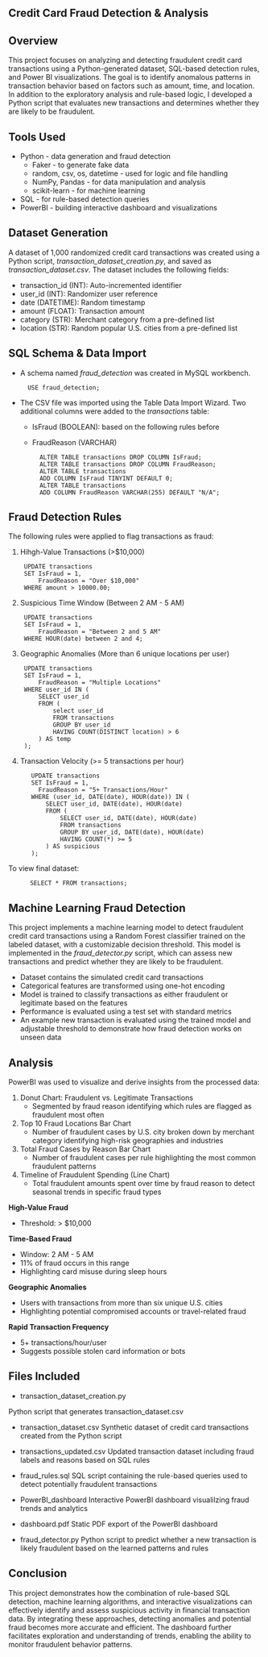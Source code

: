 ## Credit Card Fraud Detection & Analysis ##

## Overview ##
This project focuses on analyzing and detecting fraudulent credit card transactions using a Python-generated dataset, SQL-based detection rules, and Power BI visualizations. The goal is to identify anomalous patterns in transaction behavior based on factors such as amount, time, and location. In addition to the exploratory analysis and rule-based logic, I developed a Python script that evaluates new transactions and determines whether they are likely to be fraudulent.

## Tools Used ##
- Python - data generation and fraud detection
    - Faker - to generate fake data
    - random, csv, os, datetime - used for logic and file handling
    - NumPy, Pandas - for data manipulation and analysis
    - scikit-learn - for machine learning
- SQL - for rule-based detection queries
- PowerBI - building interactive dashboard and visualizations

## Dataset Generation ##
A dataset of 1,000 randomized credit card transactions was created using a Python script, *transaction_dataset_creation.py*, and saved as *transaction_dataset.csv*. The dataset includes the following fields:
- transaction_id (INT): Auto-incremented identifier
- user_id (INT): Randomizer user reference
- date (DATETIME): Random timestamp
- amount (FLOAT): Transaction amount
- category (STR): Merchant category from a pre-defined list
- location (STR): Random popular U.S. cities from a pre-defined list

## SQL Schema & Data Import ##
- A schema named *fraud_detection* was created in MySQL workbench.
  
        USE fraud_detection;
  
- The CSV file was imported using the Table Data Import Wizard.
Two additional columns were added to the *transactions* table:
    -  IsFraud (BOOLEAN): based on the following rules before
    - FraudReason (VARCHAR)

            ALTER TABLE transactions DROP COLUMN IsFraud;
            ALTER TABLE transactions DROP COLUMN FraudReason;
            ALTER TABLE transactions
            ADD COLUMN IsFraud TINYINT DEFAULT 0;
            ALTER TABLE transactions
            ADD COLUMN FraudReason VARCHAR(255) DEFAULT "N/A";

## Fraud Detection Rules ##
The following rules were applied to flag transactions as fraud:

1. Hihgh-Value Transactions (>$10,000)

        UPDATE transactions
        SET IsFraud = 1,
        	FraudReason = "Over $10,000"
        WHERE amount > 10000.00;

3. Suspicious Time Window (Between 2 AM - 5 AM)
   
        UPDATE transactions
        SET IsFraud = 1,
        	FraudReason = "Between 2 and 5 AM"
        WHERE HOUR(date) between 2 and 4;

5. Geographic Anomalies (More than 6 unique locations per user)
   
        UPDATE transactions
        SET IsFraud = 1,
        	FraudReason = "Multiple Locations"
        WHERE user_id IN (
        	SELECT user_id
            FROM (
        		select user_id
                FROM transactions
                GROUP BY user_id
                HAVING COUNT(DISTINCT location) > 6
        	) AS temp
        );

7. Transaction Velocity (>= 5 transactions per hour)
   
          UPDATE transactions
          SET IsFraud = 1,
          	FraudReason = "5+ Transactions/Hour"
          WHERE (user_id, DATE(date), HOUR(date)) IN (
              SELECT user_id, DATE(date), HOUR(date)
              FROM (
                  SELECT user_id, DATE(date), HOUR(date)
                  FROM transactions
                  GROUP BY user_id, DATE(date), HOUR(date)
                  HAVING COUNT(*) >= 5
              ) AS suspicious
          );

To view final dataset:

          SELECT * FROM transactions;

## Machine Learning Fraud Detection ##
This project implements a machine learning model to detect fraudulent credit card transactions using a Random Forest classifier trained on the labeled dataset, with a customizable decision threshold. This model is implemented in the *fraud_detector.py* script, which can assess new transactions and predict whether they are likely to be fraudulent.
- Dataset contains the simulated credit card transactions
- Categorical features are transformed using one-hot encoding
- Model is trained to classify transactions as either fraudulent or legitimate based on the features
- Performance is evaluated using a test set with standard metrics
- An example new transaction is evaluated using the trained model and adjustable threshold to demonstrate how fraud detection works on unseen data

## Analysis ##
PowerBI was used to visualize and derive insights from the processed data:
1. Donut Chart: Fraudulent vs. Legitimate Transactions
     - Segmented by fraud reason identifying which rules are flagged as fraudulent most often
2.  Top 10 Fraud Locations Bar Chart
     - Number of fraudulent cases by U.S. city broken down by merchant category identifying high-risk geographies and industries
3. Total Fraud Cases by Reason Bar Chart
     - Number of fraudulent cases per rule highlighting the most common fraudulent patterns  
4. Timeline of Fraudulent Spending (Line Chart)
     - Total fraudulent amounts spent over time by fraud reason to detect seasonal trends in specific fraud types

**High-Value Fraud**
- Threshold: > $10,000

**Time-Based Fraud**
- Window: 2 AM - 5 AM
- 11% of fraud occurs in this range
- Highlighting card misuse during sleep hours

**Geographic Anomalies**
- Users with transactions from more than six unique U.S. cities
- Highlighting potential compromised accounts or travel-related fraud

**Rapid Transaction Frequency**
- 5+ transactions/hour/user
- Suggests possible stolen card information or bots

## Files Included ##
- transaction_dataset_creation.py

Python script that generates transaction_dataset.csv

- transaction_dataset.csv
    Synthetic dataset of credit card transactions created from the Python script

- transactions_updated.csv
    Updated transaction dataset including fraud labels and reasons based on SQL rules

- fraud_rules.sql
    SQL script containing the rule-based queries used to detect potentially fraudulent transactions

- PowerBI_dashboard
    Interactive PowerBI dashboard visualilzing fraud trends and analytics

- dashboard.pdf
    Static PDF export of the PowerBI dashboard

- fraud_detector.py
    Python script to predict whether a new transaction is likely fraudulent based on the learned patterns and rules

## Conclusion ##
This project demonstrates how the combination of rule-based SQL detection, machine learning algorithms, and interactive visualizations can effectively identify and assess suspicious activity in financial transaction data. By integrating these approaches, detecting anomalies and potential fraud becomes more accurate and efficient. The dashboard further facilitates exploration and understanding of trends, enabling the ability to monitor fraudulent behavior patterns.

